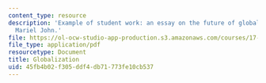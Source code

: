 ```yaml
---
content_type: resource
description: 'Example of student work: an essay on the future of globalization by
  Mariel John.'
file: https://ol-ocw-studio-app-production.s3.amazonaws.com/courses/17-199j-working-in-a-global-economy-fall-2005/45fb4b02f305ddf4db71773fe10cb537_Globalization2.pdf
file_type: application/pdf
resourcetype: Document
title: Globalization
uid: 45fb4b02-f305-ddf4-db71-773fe10cb537
---
```

